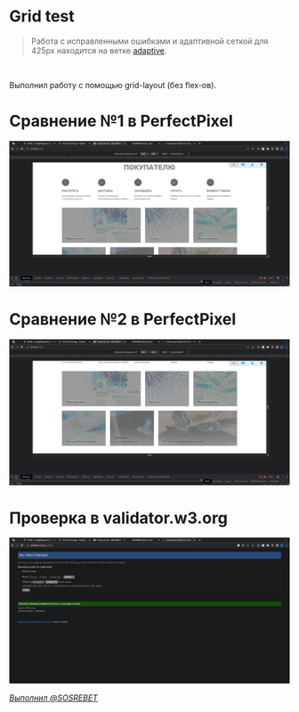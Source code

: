 # Grid test

> Работа с исправленными ошибками и адаптивной сеткой для 425px находится на ветке [adaptive](https://github.com/SOSREBET/grid-test/tree/adaptive).

<br>

Выполнил работу с помощью grid-layout (без flex-ов).


# Сравнение №1 в PerfectPixel
![Сравнение №1 в PerfectPixel](pictures/comparison1.png)

# Сравнение №2 в PerfectPixel
![Сравнение №2 в PerfectPixel](pictures/comparison2.png)

# Проверка в validator.w3.org
![Проверка в validator.w3.org](pictures/html-valid.png)

_[Выполнил @SOSREBET](https://t.me/SOSREBET)_
